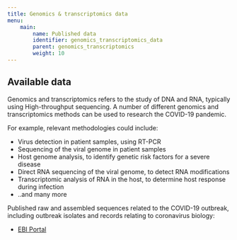 ```yaml
---
title: Genomics & transcriptomics data
menu:
    main:
        name: Published data
        identifier: genomics_transcriptomics_data
        parent: genomics_transcriptomics
        weight: 10
---
```


## Available data

Genomics and transcriptomics refers to the study of DNA and RNA, typically using High-throughput sequencing.
A number of different genomics and transcriptomics methods can be used to research the COVID-19 pandemic.

For example, relevant methodologies could include:

* Virus detection in patient samples, using RT-PCR
* Sequencing of the viral genome in patient samples
* Host genome analysis, to identify genetic risk factors for a severe disease
* Direct RNA sequencing of the viral genome, to detect RNA modifications
* Transcriptomic analysis of RNA in the host, to determine host response during infection
* ..and many more

Published raw and assembled sequences related to the COVID-19 outbreak, including outbreak isolates and records relating to coronavirus biology:

* [EBI Portal](https://www.covid19dataportal.org/sequences)
